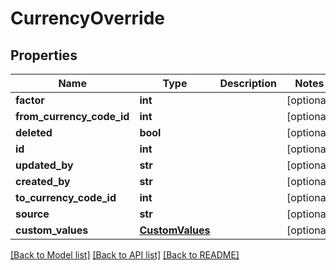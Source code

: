 # CurrencyOverride

## Properties
Name | Type | Description | Notes
------------ | ------------- | ------------- | -------------
**factor** | **int** |  | [optional] 
**from_currency_code_id** | **int** |  | [optional] 
**deleted** | **bool** |  | [optional] 
**id** | **int** |  | [optional] 
**updated_by** | **str** |  | [optional] 
**created_by** | **str** |  | [optional] 
**to_currency_code_id** | **int** |  | [optional] 
**source** | **str** |  | [optional] 
**custom_values** | [**CustomValues**](CustomValues.md) |  | [optional] 

[[Back to Model list]](../README.md#documentation-for-models) [[Back to API list]](../README.md#documentation-for-api-endpoints) [[Back to README]](../README.md)

